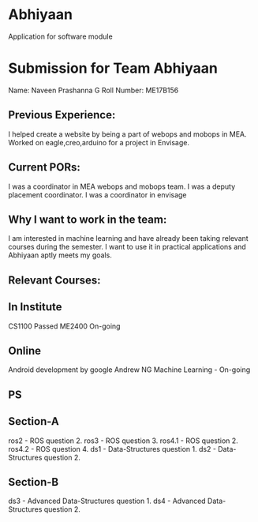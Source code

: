 # Abhiyaan
Application for software module

Submission for Team Abhiyaan
============================
Name: Naveen Prashanna G
Roll Number: ME17B156


Previous Experience:
-------------------
I helped create a website by being a part of webops and mobops in MEA.
Worked on eagle,creo,arduino for a project in Envisage.

Current PORs:
-------------
I was a coordinator in MEA webops and mobops team.
I was a deputy placement coordinator.
I was a coordinator in envisage 

Why I want to work in the team:
------------------------------
I am interested in machine learning and have already been taking relevant courses during the semester.
I want to use it in practical applications and Abhiyaan aptly meets my goals.

Relevant Courses:
----------------

In Institute
------------
CS1100 Passed
ME2400 On-going

Online
------
Android development by google
Andrew NG Machine Learning - On-going



PS
--
Section-A
---------
ros2 - ROS question 2.
ros3 - ROS question 3.
ros4.1 - ROS question 2.
ros4.2 - ROS question 4.
ds1 - Data-Structures question 1.
ds2 - Data-Structures question 2.

Section-B
---------
ds3 - Advanced Data-Structures question 1.
ds4 - Advanced Data-Structures question 2.

